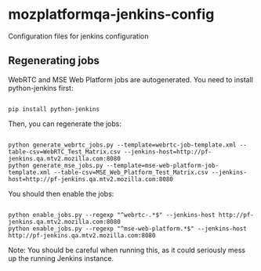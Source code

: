 mozplatformqa-jenkins-config
============================

Configuration files for jenkins configuration

Regenerating jobs
-----------------

WebRTC and MSE Web Platform jobs are autogenerated. You need to install python-jenkins first:

<code>
pip install python-jenkins
</code>

Then, you can regenerate the jobs:

<code>
python generate_webrtc_jobs.py --template=webrtc-job-template.xml --table-csv=WebRTC_Test_Matrix.csv --jenkins-host=http://pf-jenkins.qa.mtv2.mozilla.com:8080
python generate_mse_jobs.py --template=mse-web-platform-job-template.xml --table-csv=MSE_Web_Platform_Test_Matrix.csv --jenkins-host=http://pf-jenkins.qa.mtv2.mozilla.com:8080
</code>

You should then enable the jobs:

<code>
python enable_jobs.py --regexp "^webrtc-.*$" --jenkins-host http://pf-jenkins.qa.mtv2.mozilla.com:8080
python enable_jobs.py --regexp "^mse-web-platform.*$" --jenkins-host http://pf-jenkins.qa.mtv2.mozilla.com:8080
</code>

Note: You should be careful when running this, as it could seriously mess up the running Jenkins instance.
